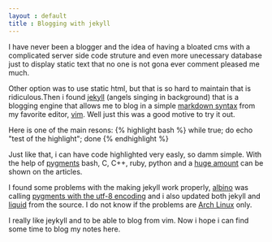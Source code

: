 ```yaml
---
layout : default
title : Blogging with jekyll
---
```


I have never been a blogger and the idea of having a bloated cms with a complicated server side code struture and even more unecessary database 
just to display static text that no one is not gona ever comment pleased me much.

Other option was to use static html, but that is so hard to maintain that is ridiculous.Then i found 
[jekyll](http://jekyllrb.com/) (angels singing in background) that is a blogging engine that allows me to blog in a simple 
[markdown syntax](http://en.wikipedia.org/wiki/Markdown) from my favorite editor, [vim](http://www.vim.org/). Well just this was a good motive to try it out. 

Here is one of the main resons:
{% highlight bash %}
while true;
  do
    echo "test of the highlight";
  done
{% endhighlight %}

Just like that, i can have code highlighted very easly, so damm simple. With the help of [pygments](http://pygments.org/) bash, C, C++, ruby, python and
a [huge amount](http://pygments.org/languages/) can be shown on the articles.

I found some problems with the making jekyll work properly, [albino](https://github.com/github/albino) was calling 
[pygments with the utf-8 encoding](http://doswa.com/2011/07/19/jekyll-syntax-highlighting-with-pygments-on-arch-linux.html) and i also 
updated both jekyll and [liquid](http://liquidmarkup.org/) from the source. I do not know if the problems are [Arch Linux](http://www.archlinux.org/) only.

I really like jeykyll and to be able to blog from vim. Now i hope i can find some time to blog my notes here.
